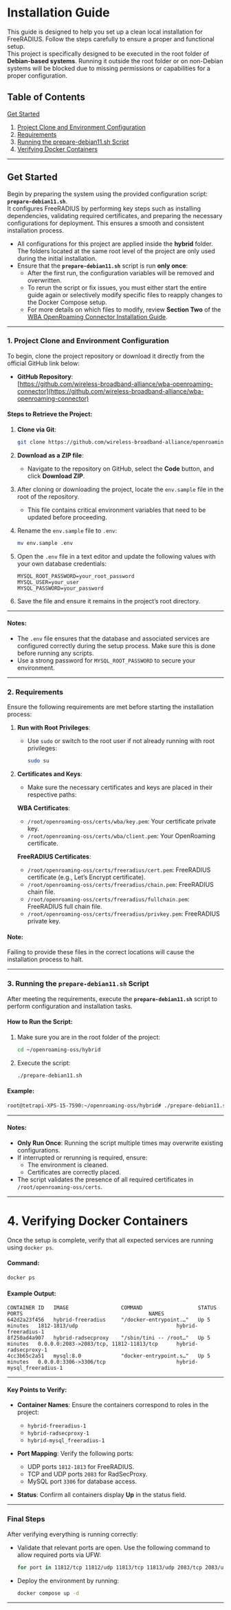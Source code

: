 # Installation Guide

This guide is designed to help you set up a clean local installation for FreeRADIUS. Follow the steps carefully to ensure a proper and functional setup.  
This project is specifically designed to be executed in the root folder of **Debian-based systems**. Running it outside the root folder or on non-Debian systems will be blocked due to missing permissions or capabilities for a proper configuration.

## Table of Contents
[Get Started](#get-started)
1. [Project Clone and Environment Configuration](#1-project-clone-and-environment-configuration)
2. [Requirements](#2-requirements)
3. [Running the prepare-debian11.sh Script](#3-running-the-prepare-debian11sh-script)
4. [Verifying Docker Containers](#4-verifying-docker-containers)
---

## Get Started

Begin by preparing the system using the provided configuration script: **`prepare-debian11.sh`**.  
It configures FreeRADIUS by performing key steps such as installing dependencies, validating required certificates, and preparing the necessary configurations for deployment. This ensures a smooth and consistent installation process.

- All configurations for this project are applied inside the **hybrid** folder. The folders located at the same root level of the project are only used during the initial installation.
- Ensure that the **`prepare-debian11.sh`** script is run **only once**:
   - After the first run, the configuration variables will be removed and overwritten.
   - To rerun the script or fix issues, you must either start the entire guide again or selectively modify specific files to reapply changes to the Docker Compose setup.
   - For more details on which files to modify, review **Section Two** of the [WBA OpenRoaming Connector Installation Guide](#).

---

### 1. Project Clone and Environment Configuration

To begin, clone the project repository or download it directly from the official GitHub link below:

- **GitHub Repository**:  
  [https://github.com/wireless-broadband-alliance/wba-openroaming-connector](https://github.com/wireless-broadband-alliance/wba-openroaming-connector)

#### Steps to Retrieve the Project:
1. **Clone via Git**:
   ```bash
   git clone https://github.com/wireless-broadband-alliance/openroaming-oss.git
   ```

2. **Download as a ZIP file**:
   - Navigate to the repository on GitHub, select the **Code** button, and click **Download ZIP**.

3. After cloning or downloading the project, locate the `env.sample` file in the root of the repository.
   - This file contains critical environment variables that need to be updated before proceeding.

4. Rename the `env.sample` file to `.env`:
   ```bash
   mv env.sample .env
   ```

5. Open the `.env` file in a text editor and update the following values with your own database credentials:
   ```
   MYSQL_ROOT_PASSWORD=your_root_password
   MYSQL_USER=your_user
   MYSQL_PASSWORD=your_password
   ```

6. Save the file and ensure it remains in the project’s root directory.

---

#### Notes:
- The `.env` file ensures that the database and associated services are configured correctly during the setup process. Make sure this is done before running any scripts.
- Use a strong password for `MYSQL_ROOT_PASSWORD` to secure your environment.

---


### 2. Requirements

Ensure the following requirements are met before starting the installation process:

1. **Run with Root Privileges**:
   - Use `sudo` or switch to the root user if not already running with root privileges:
     ```bash
     sudo su
     ```

2. **Certificates and Keys**:
   - Make sure the necessary certificates and keys are placed in their respective paths:

   **WBA Certificates**:
   - `/root/openroaming-oss/certs/wba/key.pem`: Your certificate private key.
   - `/root/openroaming-oss/certs/wba/client.pem`: Your OpenRoaming certificate.

   **FreeRADIUS Certificates**:
   - `/root/openroaming-oss/certs/freeradius/cert.pem`: FreeRADIUS certificate (e.g., Let’s Encrypt certificate).
   - `/root/openroaming-oss/certs/freeradius/chain.pem`: FreeRADIUS chain file.
   - `/root/openroaming-oss/certs/freeradius/fullchain.pem`: FreeRADIUS full chain file.
   - `/root/openroaming-oss/certs/freeradius/privkey.pem`: FreeRADIUS private key.

#### Note:
Failing to provide these files in the correct locations will cause the installation process to halt.

---

### 3. Running the `prepare-debian11.sh` Script

After meeting the requirements, execute the **`prepare-debian11.sh`** script to perform configuration and installation tasks.

#### How to Run the Script:
1. Make sure you are in the root folder of the project:
   ```bash
   cd ~/openroaming-oss/hybrid
   ```

2. Execute the script:
   ```bash
   ./prepare-debian11.sh
   ```

#### Example:
```bash
root@tetrapi-XPS-15-7590:~/openroaming-oss/hybrid# ./prepare-debian11.sh
```

---

#### Notes:
- **Only Run Once**: Running the script multiple times may overwrite existing configurations.
- If interrupted or rerunning is required, ensure:
   - The environment is cleaned.
   - Certificates are correctly placed.
- The script validates the presence of all required certificates in `/root/openroaming-oss/certs`.

---

# 4. Verifying Docker Containers

Once the setup is complete, verify that all expected services are running using `docker ps`.

#### Command:
```bash
docker ps
```

#### Example Output:
```plaintext
CONTAINER ID   IMAGE                 COMMAND                  STATUS         PORTS                                         NAMES
642d2a23f456   hybrid-freeradius     "/docker-entrypoint.…"   Up 5 minutes   1812-1813/udp                                hybrid-freeradius-1
8f250ad4a907   hybrid-radsecproxy    "/sbin/tini -- /root…"   Up 5 minutes   0.0.0.0:2083->2083/tcp, 11812-11813/tcp      hybrid-radsecproxy-1
4cc3b65c2a51   mysql:8.0             "docker-entrypoint.s…"   Up 5 minutes   0.0.0.0:3306->3306/tcp                       hybrid-mysql_freeradius-1
```

---

#### Key Points to Verify:
- **Container Names**: Ensure the containers correspond to roles in the project:
   - `hybrid-freeradius-1`
   - `hybrid-radsecproxy-1`
   - `hybrid-mysql_freeradius-1`

- **Port Mapping**: Verify the following ports:
   - UDP ports `1812-1813` for FreeRADIUS.
   - TCP and UDP ports `2083` for RadSecProxy.
   - MySQL port `3306` for database access.

- **Status**: Confirm all containers display **Up** in the status field.

---

### Final Steps

After verifying everything is running correctly:
- Validate that relevant ports are open. Use the following command to allow required ports via UFW:
  ```bash
  for port in 11812/tcp 11812/udp 11813/tcp 11813/udp 2083/tcp 2083/udp; do sudo ufw allow $port; done
  ```

- Deploy the environment by running:
  ```bash
  docker compose up -d
  ```
---